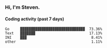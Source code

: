 ### Hi, I'm Steven.

#### Coding activity (past 7 days)
```
Go     ▓▓▓▓▓▓▓▓▓▓▓▓▓▓▓▓▓▓▓▓▓▓▓▓▓▓▓▓▓▓  73.36%
Text   ▓▓▓▓▓▓▓                         17.13%
INI    ▓▓▓                              8.41%
other                                   1.11%
```
